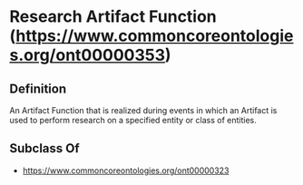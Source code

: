 # Research Artifact Function (https://www.commoncoreontologies.org/ont00000353)

## Definition
An Artifact Function that is realized during events in which an Artifact is used to perform research on a specified entity or class of entities.

## Subclass Of
- https://www.commoncoreontologies.org/ont00000323

